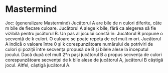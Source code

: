 # Mastermind

Joc: (generalizare Mastermind) Jucătorul A are bile de n culori diferite, câte m bile de fiecare culoare. Jucătorul A alege k bile, fără ca alegerea să fie vizibilă pentru jucătorul B. Un pas al jocului constă în:
Jucătorul B propune o secvență de k culori. O culoare se poate repeta de cel mult m ori.
Jucătorul A indică o valoare între 0 și k corespunzătoare numărului de potriviri de culori și poziții între secvența propusă de B și bilele alese la începutul jocului.
Dacă după cel mult 2\*n pași jucătorul B a propus secvența de culori corespunzătoare secvenței de k bile alese de jucătorul A, jucătorul B câștigă jocul. Altfel, câștigă jucătorul A.
